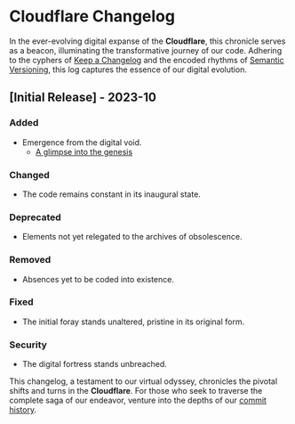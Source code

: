 # Cloudflare Changelog

In the ever-evolving digital expanse of the **Cloudflare**, this chronicle serves as a beacon, illuminating the transformative journey of our code. Adhering to the cyphers of [Keep a Changelog](https://keepachangelog.com/en/1.0.0/) and the encoded rhythms of [Semantic Versioning](https://semver.org/spec/v2.0.0.html), this log captures the essence of our digital evolution.

## [Initial Release] - 2023-10

### Added

- Emergence from the digital void.
  - [A glimpse into the genesis](https://github.com/w8mej/Credentials)

### Changed

- The code remains constant in its inaugural state.

### Deprecated

- Elements not yet relegated to the archives of obsolescence.

### Removed

- Absences yet to be coded into existence.

### Fixed

- The initial foray stands unaltered, pristine in its original form.

### Security

- The digital fortress stands unbreached.

This changelog, a testament to our virtual odyssey, chronicles the pivotal shifts and turns in the **Cloudflare**. For those who seek to traverse the complete saga of our endeavor, venture into the depths of our [commit history](https://github.com/w8mej/Credentials/repository/commits).
